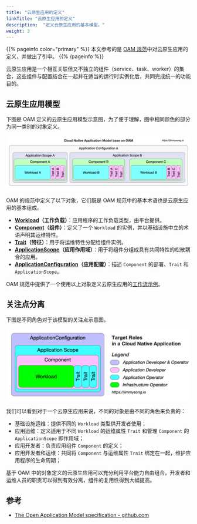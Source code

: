 ```yaml
---
title: "云原生应用的定义"
linkTitle: "云原生应用的定义"
description:  "定义云原生应用的基本模型。"
weight: 3
---
```


{{% pageinfo color="primary" %}}
本文参考的是 [OAM 规范](https://github.com/oam-dev/spec)中对云原生应用的定义，并做出了引申。
{{% /pageinfo %}}

云原生应用是一个相互关联但又不独立的组件（service、task、worker）的集合，这些组件与配置结合在一起并在适当的运行时实例化后，共同完成统一的功能目的。

## 云原生应用模型

下图是 OAM 定义的云原生应用模型示意图，为了便于理解，图中相同颜色的部分为同一类别的对象定义。

![云原生应用模型](cloud-native-app-model.png)

OAM 的规范中定义了以下对象，它们既是 OAM 规范中的基本术语也是云原生应用的基本组成。

- **[Workload](../spec/workload)（工作负载）**：应用程序的工作负载类型，由平台提供。
- **[Component](../spec/component)（组件）**：定义了一个 `Workload` 的实例，并以基础设施中立的术语声明其运维特性。
- **[Trait](../spec/trait)（特征）**：用于将运维特性分配给组件实例。
- **[ApplicationScope](../spec/application-scope)（应用作用域）**：用于将组件分组成具有共同特性的松散耦合的应用。
- **[ApplicationConfiguration](../spec/application-configuration)（应用配置）**：描述 `Component` 的部署、`Trait` 和 `ApplicationScope`。

OAM 规范中提供了一个使用以上对象定义云原生应用的[工作流示例](https://github.com/oam-dev/spec/blob/master/examples/workflow.md)。

## 关注点分离

下图是不同角色对于该模型的关注点示意图。

![云原生应用模型中的目标角色](roles.png)

我们可以看到对于一个云原生应用来说，不同的对象是由不同的角色来负责的：

- 基础设施运维：提供不同的 `Workload` 类型供开发者使用；
- 应用运维：定义适用于不同 `Workload` 的运维属性 `Trait` 和管理 `Component` 的 `ApplicationScope` 即作用域；
- 应用开发者：负责应用组件 `Component` 的定义；
- 应用开发者和运维：共同将 `Component` 与运维属性 `Trait` 绑定在一起，维护应用程序的生命周期；

基于 OAM 中的对象定义的云原生应用可以充分利用平台能力自由组合，开发者和运维人员的职责可以得到有效分离，组件的复用性得到大幅提高。

## 参考

- [The Open Application Model specification - github.com](https://github.com/oam-dev/spec)